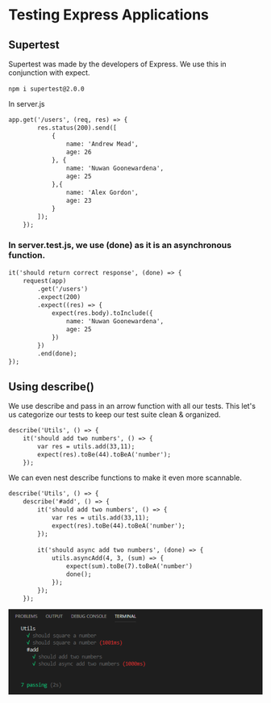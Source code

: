 # Testing Express Applications

## Supertest
Supertest was made by the developers of Express. We use this in conjunction with expect.

`npm i supertest@2.0.0`

In server.js

```
app.get('/users', (req, res) => {
        res.status(200).send([
            {
                name: 'Andrew Mead',
                age: 26
            }, {
                name: 'Nuwan Goonewardena',
                age: 25
            },{
                name: 'Alex Gordon',
                age: 23
            }
        ]);
    });
```

### In server.test.js, we use (done) as it is an asynchronous function.


```
it('should return correct response', (done) => {
    request(app)
        .get('/users')
        .expect(200)
        .expect((res) => {
            expect(res.body).toInclude({
                name: 'Nuwan Goonewardena',
                age: 25
            })
        })
        .end(done);     
});
```

## Using describe()
We use describe and pass in an arrow function with all our tests. 
This let's us categorize our tests to keep our test suite clean & organized.

```
describe('Utils', () => {
    it('should add two numbers', () => {
        var res = utils.add(33,11);
        expect(res).toBe(44).toBeA('number');
    });
```

We can even nest describe functions to make it even more scannable.

```
describe('Utils', () => {
    describe('#add', () => {
        it('should add two numbers', () => {
            var res = utils.add(33,11);
            expect(res).toBe(44).toBeA('number');
        });
        
        it('should async add two numbers', (done) => {
            utils.asyncAdd(4, 3, (sum) => {
                expect(sum).toBe(7).toBeA('number')
                done();
            });
        });
    });
```
![Nested describe() functions](https://github.com/nugoo1/testing-with-node/blob/master/nested-describe-functions.PNG)
